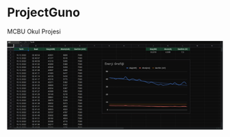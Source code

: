 # ProjectGuno
MCBU Okul Projesi

<a href="https://docs.google.com/spreadsheets/d/1FUtypprvBcCKHwLOaU90T2QxXiBS_ASvGcpudXFcEHM/edit?usp=sharing">
    <img src="https://github.com/HamzaYslmn/ProjectGuno/blob/main/.vscode/Google%20Sheets.jpg" alt="Google Sheet" width='900'/>

